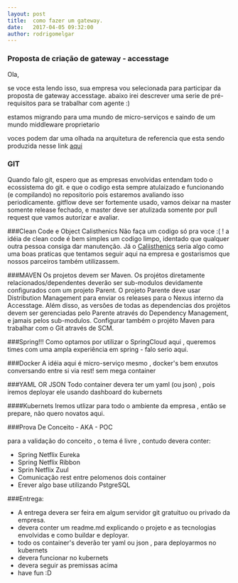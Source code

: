 ```yaml
---
layout: post
title:  como fazer um gateway.
date:   2017-04-05 09:32:00
author: rodrigomelgar
---
```


### Proposta de criação de gateway - accesstage

Ola,

se voce esta lendo isso, sua empresa vou selecionada para participar da proposta de gateway accesstage. abaixo irei descrever uma serie de pré-requisitos para se trabalhar com agente :)

estamos migrando para uma mundo de micro-serviços e saindo de um mundo middleware proprietario 

voces podem dar uma olhada na arquitetura de referencia que esta sendo produzida nesse link [aqui](http://slides.com/rodrigomelgar/arquitetura-de-referencia#/)


### GIT

Quando falo git, espero que as empresas envolvidas entendam todo o ecossistema do git. e que o codigo esta sempre atulaizado e funcionando (e compilando) no repositorio pois estaremos avaliando isso periodicamente. gitflow deve ser fortemente usado, vamos deixar na master somente release fechado, e master deve ser atulizada somente por pull request que vamos autorizar e avaliar.

###Clean Code e Object Calisthenics
Não faça um codigo só pra voce :( ! a idéia de clean code é bem simples um codigo limpo, identado que qualquer outra pessoa consiga dar manutenção. Já o [Caliisthenics](http://williamdurand.fr/2013/06/03/object-calisthenics/) seria algo como uma boas praticas que tentamos seguir aqui na empresa e gostarismos que nossos parceiros também utilizassem.

###MAVEN
Os projetos devem ser Maven. Os projétos diretamente relacionados/dependentes deverão ser sub-modulos devidamente configurados com um projeto Parent. O projeto Parente deve usar Distribution Management para enviar os releases para o Nexus interno da Accesstage. Além disso, as versões de todas as dependencias dos projétos devem ser gerenciadas pelo Parente através do Dependency Management, e jamais pelos sub-modulos. 
Configurar também o projéto Maven para trabalhar com o Git através de SCM.

###Spring!!!
Como optamos por utilizar o SpringCloud aqui , queremos times com uma ampla experiência em spring - falo serio aqui.

###Docker
A idéia aqui é micro-serviço mesmo , docker's bem enxutos conversando entre si via rest! sem mega container

###YAML OR JSON
Todo container devera ter um yaml (ou json) , pois iremos deployar ele usando dashboard do kubernets

####Kubernets
Iremos utlizar para todo o ambiente da empresa , então se prepare, não quero novatos aqui.

###Prova De Conceito - AKA - POC

para a validação do conceito , o tema é livre , contudo devera conter:

* Spring Netflix Eureka
* Spring Netflix Ribbon
* Sprin Netflix Zuul
* Comunicação rest entre pelomenos dois container
* Erever algo base utilizando PstgreSQL

###Entrega:

* A entrega devera ser feira em algum servidor git gratuituo ou privado da empresa.
* devera conter um readme.md explicando o projeto e as tecnologias envolvidas e como buildar e deployar.
* todo os container's deverão ter yaml ou json , para deployarmos no kubernets
* devera funcionar no kubernets
* devera seguir as premissas acima
* have fun :D
